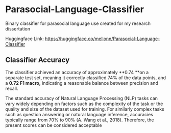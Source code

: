 # Parasocial-Language-Classifier
Binary classifier for parasocial language use created for my research dissertation  

Huggingface Link: https://huggingface.co/mellonn/Parasocial-Language-Classifier  

## Classifier Accuracy
The classifier achieved an accuracy of approximately **0.74 **on a separate test set, meaning it correctly classified 74% of the data points, and a **0.72 F1 macro,** indicating a reasonable balance between precision and recall.  

The standard accuracy of Natural Language Processing (NLP) tasks can vary widely depending on factors such as the complexity of the task or the quality and size of the dataset used for training. For similarly complex tasks such as question answering or natural language inference, accuracies typically range from 70% to 90% (A. Wang et al., 2018). Therefore, the present scores can be considered acceptable  
